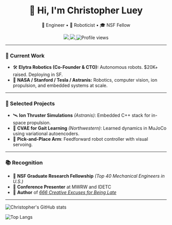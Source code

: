 <h1 align="center">👋 Hi, I'm Christopher Luey</h1>
<p align="center">
  🚀 Engineer • 🤖 Roboticist • 🎓 NSF Fellow  
</p>
<p align="center">
  <a href="mailto:christopher.luey@u.northwestern.edu">
    <img src="https://img.shields.io/badge/Email-%23D14836.svg?style=for-the-badge&logo=gmail&logoColor=white" />
  </a>
  <a href="https://www.amazon.com/dp/B0DMPDSR4P?newOGT=1">
    <img src="https://img.shields.io/badge/Amazon-666%20Excuses-FF9900?style=for-the-badge&logo=amazon&logoColor=white" />
  </a>
  <img src="https://komarev.com/ghpvc/?username=christopherluey&style=for-the-badge" alt="Profile views" />
</p>

---

### 🧠 Current Work
- 🛠️ **Elytra Robotics (Co-Founder & CTO):** Autonomous robots. $20K+ raised. Deploying in SF.
- 🌌 **NASA / Stanford / Tesla / Astranis:** Robotics, computer vision, ion propulsion, and embedded systems at scale.

---

### 📌 Selected Projects
- 🛰️ **Ion Thruster Simulations** *(Astranis)*: Embedded C++ stack for in-space propulsion.
- 🧠 **CVAE for Gait Learning** *(Northwestern)*: Learned dynamics in MuJoCo using variational autoencoders.
- 🤖 **Pick-and-Place Arm**: Feedforward robot controller with visual servoing.

---

### 📚 Recognition
- 🏅 **NSF Graduate Research Fellowship** *(Top 40 Mechanical Engineers in U.S.)*
- 🎤 **Conference Presenter** at MWRW and IDETC
- 📖 **Author** of *[666 Creative Excuses for Being Late](https://www.amazon.com/dp/B0DMPDSR4P?newOGT=1)*

---

![Christopher's GitHub stats](https://github-readme-stats.vercel.app/api?username=christopherluey&show_icons=true&theme=tokyonight&count_private=true)

![Top Langs](https://github-readme-stats.vercel.app/api/top-langs/?username=christopherluey&layout=compact&theme=tokyonight)
